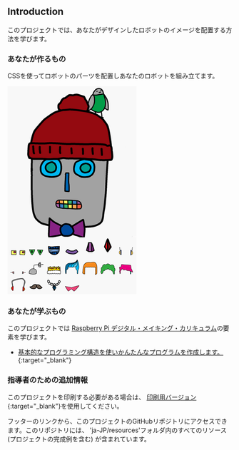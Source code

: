 ## Introduction

このプロジェクトでは、あなたがデザインしたロボットのイメージを配置する方法を学びます。

### あなたが作るもの

CSSを使ってロボットのパーツを配置しあなたのロボットを組み立てます。

![スクリーンショット](images/robot-final.png)

### あなたが学ぶもの

このプロジェクトでは [Raspberry Pi デジタル・メイキング・カリキュラム](http://rpf.io/curriculum)の要素を学びます。

+ [基本的なプログラミング構造を使いかんたんなプログラムを作成します。](https://www.raspberrypi.org/curriculum/programming/creator){:target="_blank"}

### 指導者のための追加情報

このプロジェクトを印刷する必要がある場合は、 [印刷用バージョン](https://projects.raspberrypi.org/ja-JP/projects/build-a-robot/print){:target="_blank"}を使用してください。

フッターのリンクから、このプロジェクトのGitHubリポジトリにアクセスできます。このリポジトリには、 'ja-JP/resources'フォルダ内のすべてのリソース (プロジェクトの完成例を含む) が含まれています。
